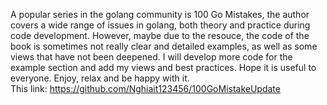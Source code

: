 A popular series in the golang community is 100 Go Mistakes, the author covers a wide range of issues in golang, both
theory and practice during code development. However, maybe due to the resouce, the code of the book is sometimes not
really clear and detailed examples, as well as some views that have not been deepened. I will develop more code for the
example section and add my views and best practices. Hope it is useful to everyone. Enjoy, relax and be happy with it. </br>
This link: https://github.com/Nghiait123456/100GoMistakeUpdate </br>